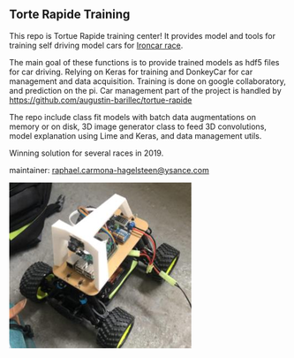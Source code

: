 ## Torte Rapide Training

This repo is Tortue Rapide training center! It provides model and tools for training self driving model cars for [Ironcar race](https://twitter.com/ironcarfrance).

The main goal of these functions is to provide trained models as hdf5 files for car driving. Relying on Keras for training and DonkeyCar for car management and data acquisition. Training is done on google collaboratory, and prediction on the pi. Car management part of the project is handled by https://github.com/augustin-barillec/tortue-rapide

The repo include class fit models with batch data augmentations on memory or on disk, 3D image generator class to feed 3D convolutions, model explanation using Lime and Keras, and data management utils.

Winning solution for several races in 2019. 

maintainer: raphael.carmona-hagelsteen@ysance.com

![tortue rapide](misc/tortue-rapide.jpg)
